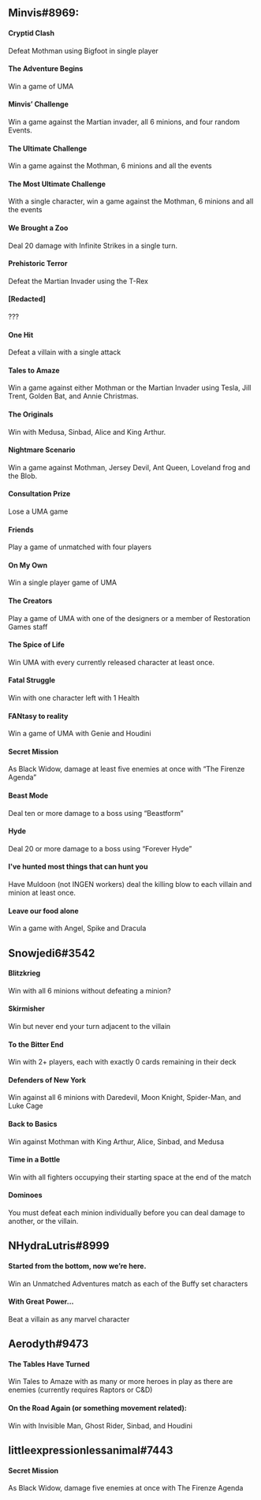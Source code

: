 ## Minvis#8969:

#### Cryptid Clash
Defeat Mothman using Bigfoot in single player

#### The Adventure Begins 
Win a game of UMA

#### Minvis’ Challenge
Win a game against the Martian invader, all 6 minions, and four random Events.

#### The Ultimate Challenge
Win a game against the Mothman, 6 minions and all the events 

#### The Most Ultimate Challenge
With a single character, win a game against the Mothman, 6 minions and all the events 

#### We Brought a Zoo
Deal 20 damage with Infinite Strikes in a single turn.

#### Prehistoric Terror
Defeat the Martian Invader using the T-Rex

#### [Redacted]
???

#### One Hit
Defeat a villain with a single attack

#### Tales to Amaze
Win a game against either Mothman or the Martian Invader using Tesla, Jill Trent, Golden Bat, and Annie Christmas.

#### The Originals
Win with Medusa, Sinbad, Alice and King Arthur.

#### Nightmare Scenario
Win a game against Mothman, Jersey Devil, Ant Queen, Loveland frog and the Blob.

#### Consultation Prize
Lose a UMA game

#### Friends
Play a game of unmatched with four players

#### On My Own
Win a single player game of UMA

#### The Creators
Play a game of UMA with one of the designers or a member of Restoration Games staff

#### The Spice of Life
Win UMA with every currently released character at least once.

#### Fatal Struggle
Win with one character left with 1 Health

#### FANtasy to reality
Win a game of UMA with Genie and Houdini

#### Secret Mission
As Black Widow, damage at least five enemies at once with “The Firenze Agenda”

#### Beast Mode
Deal ten or more damage to a boss using “Beastform”

#### Hyde
Deal 20 or more damage to a boss using “Forever Hyde”

#### I've hunted most things that can hunt you
Have Muldoon (not INGEN workers) deal the killing blow to each villain and minion at least once.

#### Leave our food alone
Win a game with Angel, Spike and Dracula

## Snowjedi6#3542

#### Blitzkrieg
Win with all 6 minions without defeating a minion? 

#### Skirmisher
Win but never end your turn adjacent to the villain 

#### To the Bitter End 
Win with 2+ players, each with exactly 0 cards remaining in their deck

#### Defenders of New York 
Win against all 6 minions with Daredevil, Moon Knight, Spider-Man, and Luke Cage

#### Back to Basics 
Win against Mothman with King Arthur, Alice, Sinbad, and Medusa

#### Time in a Bottle 
Win with all fighters occupying their starting space at the end of the match

#### Dominoes 
You must defeat each minion individually before you can deal damage to another, or the villain.

## NHydraLutris#8999

#### Started from the bottom, now we’re here.
Win an Unmatched Adventures match as each of the Buffy set characters

#### With Great Power…
Beat a villain as any marvel character

## Aerodyth#9473

#### The Tables Have Turned
Win Tales to Amaze with as many or more heroes in play as there are enemies (currently requires Raptors or C&D)

#### On the Road Again (or something movement related):
Win with Invisible Man, Ghost Rider, Sinbad, and Houdini

## littleexpressionlessanimal#7443

#### Secret Mission 
As Black Widow, damage five enemies at once with The Firenze Agenda
